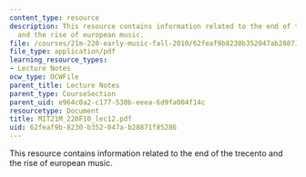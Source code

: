 ```yaml
---
content_type: resource
description: This resource contains information related to the end of the trecento
  and the rise of european music.
file: /courses/21m-220-early-music-fall-2010/62feaf9b8230b352047ab28871f85286_MIT21M_220F10_lec12.pdf
file_type: application/pdf
learning_resource_types:
- Lecture Notes
ocw_type: OCWFile
parent_title: Lecture Notes
parent_type: CourseSection
parent_uid: e964c0a2-c177-530b-eeea-6d9fa004f14c
resourcetype: Document
title: MIT21M_220F10_lec12.pdf
uid: 62feaf9b-8230-b352-047a-b28871f85286
---
```

This resource contains information related to the end of the trecento and the rise of european music.

